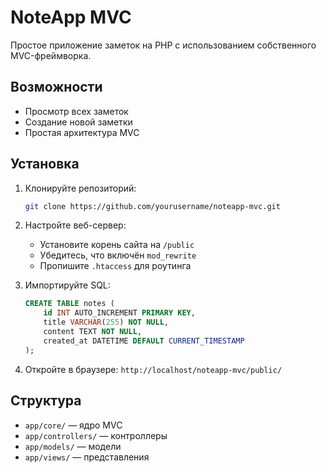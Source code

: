 # NoteApp MVC

Простое приложение заметок на PHP с использованием собственного MVC-фреймворка.

## Возможности
- Просмотр всех заметок
- Создание новой заметки
- Простая архитектура MVC

## Установка

1. Клонируйте репозиторий:
   ```bash
   git clone https://github.com/yourusername/noteapp-mvc.git
   ```

2. Настройте веб-сервер:
   - Установите корень сайта на `/public`
   - Убедитесь, что включён `mod_rewrite`
   - Пропишите `.htaccess` для роутинга

3. Импортируйте SQL:
   ```sql
   CREATE TABLE notes (
       id INT AUTO_INCREMENT PRIMARY KEY,
       title VARCHAR(255) NOT NULL,
       content TEXT NOT NULL,
       created_at DATETIME DEFAULT CURRENT_TIMESTAMP
   );
   ```

4. Откройте в браузере: `http://localhost/noteapp-mvc/public/`

## Структура
- `app/core/` — ядро MVC
- `app/controllers/` — контроллеры
- `app/models/` — модели
- `app/views/` — представления
